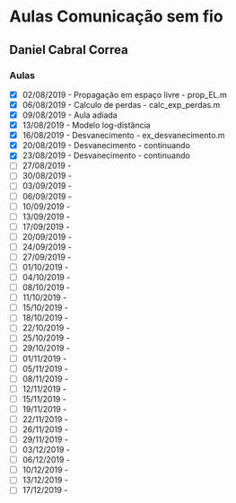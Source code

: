 ﻿# Aulas Comunicação sem fio

## Daniel Cabral Correa

### Aulas

- [x] 02/08/2019 - Propagação em espaço livre - prop_EL.m
- [x] 06/08/2019 - Calculo de perdas - calc_exp_perdas.m
- [x] 09/08/2019 - Aula adiada
- [x] 13/08/2019 - Modelo log-distância
- [x] 16/08/2019 - Desvanecimento - ex_desvanecimento.m
- [x] 20/08/2019 - Desvanecimento - continuando
- [x] 23/08/2019 - Desvanecimento - continuando
- [ ] 27/08/2019 -
- [ ] 30/08/2019 -
- [ ] 03/09/2019 -
- [ ] 06/09/2019 -
- [ ] 10/09/2019 -
- [ ] 13/09/2019 -
- [ ] 17/09/2019 -
- [ ] 20/09/2019 -
- [ ] 24/09/2019 -
- [ ] 27/09/2019 -
- [ ] 01/10/2019 -
- [ ] 04/10/2019 -
- [ ] 08/10/2019 -
- [ ] 11/10/2019 -
- [ ] 15/10/2019 -
- [ ] 18/10/2019 -
- [ ] 22/10/2019 -
- [ ] 25/10/2019 -
- [ ] 29/10/2019 -
- [ ] 01/11/2019 -
- [ ] 05/11/2019 -
- [ ] 08/11/2019 -
- [ ] 12/11/2019 -
- [ ] 15/11/2019 -
- [ ] 19/11/2019 -
- [ ] 22/11/2019 -
- [ ] 26/11/2019 -
- [ ] 29/11/2019 -
- [ ] 03/12/2019 -
- [ ] 06/12/2019 -
- [ ] 10/12/2019 -
- [ ] 13/12/2019 -
- [ ] 17/12/2019 -